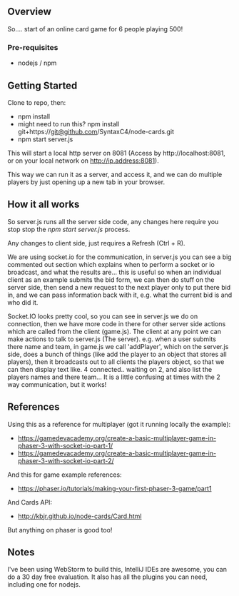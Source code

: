 ## Overview
So.... start of an online card game for 6 people playing 500!

### Pre-requisites
* nodejs / npm

## Getting Started
Clone to repo, then:
* npm install
* might need to run this? npm install git+https://git@github.com/SyntaxC4/node-cards.git
* npm start server.js

This will start a local http server on 8081 (Access by http://localhost:8081, or on your local network on 
http://ip.address:8081).

This way we can run it as a server, and access it, and we can do multiple players by just opening up a new tab in your 
browser.

## How it all works
So server.js runs all the server side code, any changes here require you stop stop the *npm start server.js* process.

Any changes to client side, just requires a Refresh (Ctrl + R).

We are using socket.io for the communication, in server.js you can see a big commented out section which explains 
when to perform a socket or io broadcast, and what the results are... this is useful so when an individual client as an 
example submits the bid form, we can then do stuff on the server side, then send a new request to the next player only 
to put there bid in, and we can pass information back with it, e.g. what the current bid is and who did it.

Socket.IO looks pretty cool, so you can see in server.js we do on connection, then we have more code in there for other 
server side actions which are called from the client (game.js). The client at any point we can make actions to talk to 
server.js (The server). e.g. when a user submits there name and team, in game.js we call 'addPlayer', which on the 
server.js side, does a bunch of things (like add the player to an object that stores all players), then it broadcasts 
out to all clients the players object, so that we can then display text like. 4 connected.. waiting on 2, and also list 
the players names and there team... It is a little confusing at times with the 2 way communication, but it works!

## References 
Using this as a reference for multiplayer (got it running locally the example):
* https://gamedevacademy.org/create-a-basic-multiplayer-game-in-phaser-3-with-socket-io-part-1/
* https://gamedevacademy.org/create-a-basic-multiplayer-game-in-phaser-3-with-socket-io-part-2/

And this for game example references:
* https://phaser.io/tutorials/making-your-first-phaser-3-game/part1

And Cards API:
* http://kbjr.github.io/node-cards/Card.html

But anything on phaser is good too!

## Notes
I've been using WebStorm to build this, IntelliJ IDEs are awesome, you can do a 30 day free evaluation. It also has 
all the plugins you can need, including one for nodejs.